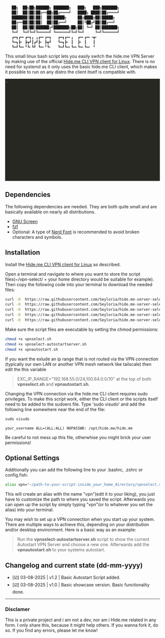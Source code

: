 ```
   ██╗  ██╗██╗██████╗ ███████╗   ███╗   ███╗███████╗   
   ██║  ██║██║██╔══██╗██╔════╝   ████╗ ████║██╔════╝   
   ███████║██║██║  ██║█████╗     ██╔████╔██║█████╗     
   ██╔══██║██║██║  ██║██╔══╝     ██║╚██╔╝██║██╔══╝     
   ██║  ██║██║██████╔╝███████╗██╗██║ ╚═╝ ██║███████╗   
   ╚═╝  ╚═╝╚═╝╚═════╝ ╚══════╝╚═╝╚═╝     ╚═╝╚══════╝   
   ┏━┓┏━╸┏━┓╻ ╻┏━╸┏━┓   ┏━┓┏━╸╻  ┏━╸┏━╸╺┳╸             
   ┗━┓┣╸ ┣┳┛┃┏┛┣╸ ┣┳┛   ┗━┓┣╸ ┃  ┣╸ ┃   ┃              
   ┗━┛┗━╸╹┗╸┗┛ ┗━╸╹┗╸   ┗━┛┗━╸┗━╸┗━╸┗━╸ ╹
```
 

This small linux bash script lets you easily switch the hide.me VPN Server by making use of the official [Hide.me CLI VPN client for Linux](https://github.com/eventure/hide.client.linux).
There is no need for systemd as it only uses the basic hide.me CLI client, which makes it possible to run on any distro the client itself is compatible with.


![Showcase](/showcase.gif)


## Dependencies
The following dependencies are needed. They are both quite small and are basically available on nearly all distributions.
- [GNU Screen](https://www.gnu.org/software/screen/)
- [fzf](https://github.com/junegunn/fzf)
- Optional: A type of [Nerd Font](https://www.nerdfonts.com/) is recommended to avoid broken characters and symbols.


## Installation
Install the [Hide.me CLI VPN client for Linux](https://github.com/eventure/hide.client.linux) as described.

Open a terminal and navigate to where you want to store the script files(~/vpn-select/ =  your home directory would be suitable for example).
Then copy the following code into your terminal to download the needed files:
```sh
curl -O  https://raw.githubusercontent.com/Seyloria/hide.me-server-select/main/vpnselect.sh
curl -O  https://raw.githubusercontent.com/Seyloria/hide.me-server-select/main/vpnselect-autostartserver.sh
curl -O  https://raw.githubusercontent.com/Seyloria/hide.me-server-select/main/vpnautostart.sh
curl -O  https://raw.githubusercontent.com/Seyloria/hide.me-server-select/main/autostart-server.txt
curl -O  https://raw.githubusercontent.com/Seyloria/hide.me-server-select/main/serverlist.csv
```

Make sure the script files are executable by setting the chmod permissions:
```sh
chmod +x vpnselect.sh
chmod +x vpnselect-autostartserver.sh
chmod +x vpnautostart.sh
```

If you want the exlude an ip range that is not routed via the VPN connection
(typically our own LAN or another VPN mesh network like tailscale) then edit the this variable
> EXC_IP_RANGE="192.168.55.0/24,100.64.0.0/10"
at the top of both **vpnselect.sh** and **vpnautostart.sh**.


Changing the VPN connection via the hide.me CLI client requires sudo privileges.
To make this script work, either the CLI client or the scripts itself need to be added to the sudoers file.
Type 'sudo visudo' and add the following line somewhere near the end of the file:
```
sudo visudo
```
```
your_username ALL=(ALL:ALL) NOPASSWD: /opt/hide.me/hide.me
```
Be careful to not mess up this file, otherwhise you might brick your user permissions!


## Optional Settings
Additionally you can add the following line to your .bashrc, .zshrc or config.fish:
```sh
alias vpn="~/path-to-your-script-inside_your_home_directory/vpnselect.sh"
```
This will create an alias with the name "vpn"(edit it to your liking), you just have to customize the path to where you saved the script.
Afterwards you can open up the script by simply typing "vpn"(or to whatever you set the alias) into your terminal.


You may wish to set up a VPN connection when you start up your system.
There are multiple ways to achieve this, depending on your distribution and/or desktop environment.
Here is a basic way as an example:

> Run the **vpnselect-autostartserver.sh** script to show the current Autostart VPN Server and choose a new one.
> Afterwards add the **vpnautostart.sh** to your systems autostart.

## Changelog and current state (dd-mm-yyyy)

- [☑️] 03-08-2025 | v1.2 | Basic Autostart Script added.
- [☑️] 03-08-2025 | v1.0 | Basic showcase version. Basic functionality done.

---
### Disclamer

This is a private project and i am not a dev, nor am i Hide.me related in any form.
I only share this, because it might help others. If you wanna fork it, do so.
If you find any errors, please let me know!
